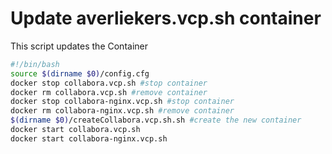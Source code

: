 # Update averliekers.vcp.sh container
This script updates the Container

```` bash
#!/bin/bash
source $(dirname $0)/config.cfg
docker stop collabora.vcp.sh #stop container
docker rm collabora.vcp.sh #remove container
docker stop collabora-nginx.vcp.sh #stop container
docker rm collabora-nginx.vcp.sh #remove container
$(dirname $0)/createCollabora.vcp.sh.sh #create the new container
docker start collabora.vcp.sh
docker start collabora-nginx.vcp.sh

````
